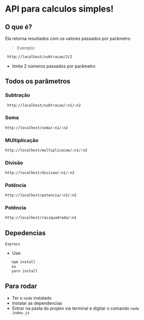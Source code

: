 # API para calculos simples!

## O que é?

Ela retorna resultados com os valores passados por parâmetro
> Exemplo: 
```md
 http://localhost/subtracao/2/2
 ```
* limite 2 números passados por parâmetro

## Todos os parâmetros
### Subtração
```md
 http://localhost/subtracao/:n1/:n2
 ```
### Soma
 ```md
 http://localhost/soma/:n1/:n2
 ```
### MUltiplicação
 ```md
 http://localhost/multiplicacao/:n1/:n2
 ```
 ### Divisão
 ```md
 http://localhost/divisao/:n1/:n2
 ```
 ### Potência
 ```md
 http://localhost/potencia/:n1/:n2
 ```
 ### Potência
 ```md
 http://localhost/raizquadrada/:n1
 ```
 ## Depedencias

 `Express` 
 * Use: 
  ```md
     npm install
     ou
     yarn install
  ```
 ## Para rodar

- Ter o `node` instalado
- Instalar as dependencias 
- Entrar na pasta do projeto via terminal e digitar o comando `node index.js`
 
 
